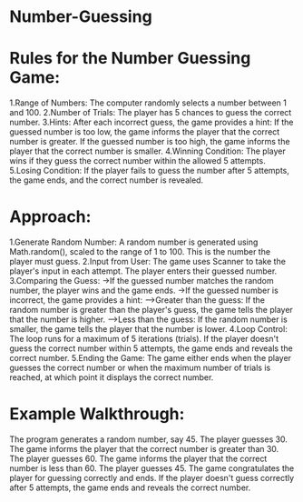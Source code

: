# Number-Guessing
# Rules for the Number Guessing Game:
1.Range of Numbers: The computer randomly selects a number between 1 and 100.
2.Number of Trials: The player has 5 chances to guess the correct number.
3.Hints: After each incorrect guess, the game provides a hint:
      If the guessed number is too low, the game informs the player that the correct number is greater.
      If the guessed number is too high, the game informs the player that the correct number is smaller.
4.Winning Condition: The player wins if they guess the correct number within the allowed 5 attempts.
5.Losing Condition: If the player fails to guess the number after 5 attempts, the game ends, and the correct number is revealed.
# Approach:
1.Generate Random Number: A random number is generated using Math.random(), scaled to the range of 1 to 100. This is the number the player must guess.
2.Input from User: The game uses Scanner to take the player's input in each attempt. The player enters their guessed number.
3.Comparing the Guess:
    ->If the guessed number matches the random number, the player wins and the game ends.
    ->If the guessed number is incorrect, the game provides a hint:
          -->Greater than the guess: If the random number is greater than the player's guess, the game tells the player that the number is higher.
          -->Less than the guess: If the random number is smaller, the game tells the player that the number is lower.
4.Loop Control: The loop runs for a maximum of 5 iterations (trials). If the player doesn't guess the correct number within 5 attempts, the game ends and reveals the correct number.
5.Ending the Game: The game either ends when the player guesses the correct number or when the maximum number of trials is reached, at which point it displays the correct number.

# Example Walkthrough:
The program generates a random number, say 45.
The player guesses 30.
The game informs the player that the correct number is greater than 30.
The player guesses 60.
The game informs the player that the correct number is less than 60.
The player guesses 45.
The game congratulates the player for guessing correctly and ends.
If the player doesn't guess correctly after 5 attempts, the game ends and reveals the correct number.

